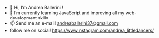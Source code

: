 - 👋 Hi, I’m Andrea Ballerini !
- 🌱 I’m currently learning JavaScript and improving all my web-development skills
- 📫 Send me an e-mail! andreaballerini37@gmail.com
- follow me on social! https://www.instagram.com/andrea_littledancers/

<!---
AndreaBallerini98/AndreaBallerini98 is a ✨ special ✨ repository because its `README.md` (this file) appears on your GitHub profile.
You can click the Preview link to take a look at your changes.
--->
